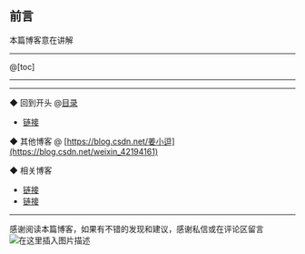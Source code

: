 ## 前言 

本篇博客意在讲解 

------



@[toc]



----









---



◆ 回到开头 @[目录]()

- [链接](http)

◆ 其他博客 @ [https://blog.csdn.net/姜小逗](https://blog.csdn.net/weixin_42194161)

◆ 相关博客

- [链接](https://blo)
- [链接](https://blog.csdn.net/weixin_42194161/article/details/)



------

 感谢阅读本篇博客，如果有不错的发现和建议，感谢私信或在评论区留言
 ![在这里插入图片描述](https://img-blog.csdnimg.cn/20200424165249825.jpeg#pic_center)
